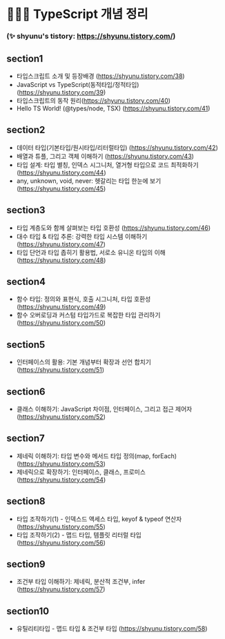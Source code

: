 # 👩🏻‍💻 TypeScript 개념 정리 
### (✨ shyunu's tistory: https://shyunu.tistory.com/)

## section1
- 타입스크립트 소개 및 등장배경 (https://shyunu.tistory.com/38)
- JavaScript vs TypeScript(동적타입/정적타입) (https://shyunu.tistory.com/39)
- 타입스크립트의 동작 원리(https://shyunu.tistory.com/40)
- Hello TS World! (@types/node, TSX) (https://shyunu.tistory.com/41)

## section2
- 데이터 타입(기본타입/원시타입/리터럴타입) (https://shyunu.tistory.com/42)
- 배열과 튜플, 그리고 객체 이해하기 (https://shyunu.tistory.com/43)
- 타입 설계: 타입 별칭, 인덱스 시그니처, 열거형 타입으로 코드 최적화하기 (https://shyunu.tistory.com/44)
- any, unknown, void, never: 헷갈리는 타입 한눈에 보기 (https://shyunu.tistory.com/45)

## section3
- 타입 계층도와 함께 살펴보는 타입 호환성 (https://shyunu.tistory.com/46)
- 대수 타입 & 타입 추론: 강력한 타입 시스템 이해하기 (https://shyunu.tistory.com/47)
- 타입 단언과 타입 좁히기 활용법, 서로소 유니온 타입의 이해 (https://shyunu.tistory.com/48)

## section4
- 함수 타입: 정의와 표현식, 호출 시그니처, 타입 호환성 (https://shyunu.tistory.com/49)
- 함수 오버로딩과 커스텀 타입가드로 복잡한 타입 관리하기 (https://shyunu.tistory.com/50)

## section5
- 인터페이스의 활용: 기본 개념부터 확장과 선언 합치기 (https://shyunu.tistory.com/51)

## section6
- 클래스 이해하기: JavaScript 차이점, 인터페이스, 그리고 접근 제어자 (https://shyunu.tistory.com/52)

## section7
- 제네릭 이해하기: 타입 변수와 메서드 타입 정의(map, forEach) (https://shyunu.tistory.com/53)
- 제네릭으로 확장하기: 인터페이스, 클래스, 프로미스 (https://shyunu.tistory.com/54)

## section8
- 타입 조작하기(1) - 인덱스드 액세스 타입, keyof & typeof 연산자 (https://shyunu.tistory.com/55)
- 타입 조작하기(2) - 맵드 타입, 템플릿 리터럴 타입 (https://shyunu.tistory.com/56)

## section9
- 조건부 타입 이해하기: 제네릭, 분산적 조건부, infer (https://shyunu.tistory.com/57)

## section10
- 유틸리티타입 - 맵드 타입 & 조건부 타입 (https://shyunu.tistory.com/58)
